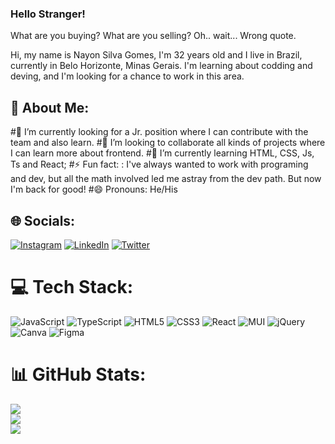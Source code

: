 ### Hello Stranger! 

What are you buying?
What are you selling?
Oh.. wait... Wrong quote.

Hi, my name is Nayon Silva Gomes, I'm 32 years old and I live in Brazil, currently in Belo Horizonte, Minas Gerais.
I'm learning about codding and deving, and I'm looking for a chance to work in this area.

## 💫 About Me:
#🔭 I’m currently looking for a Jr. position where I can contribute with the team and also learn.
#👯 I’m looking to collaborate all kinds of projects where I can learn more about frontend.
#🌱 I’m currently learning HTML, CSS, Js, Ts and React;
#⚡ Fun fact: : I've always wanted to work with programing and dev, but all the math involved led me astray from the dev path. But now I'm back for good!
#😄 Pronouns: He/His

## 🌐 Socials:
[![Instagram](https://img.shields.io/badge/Instagram-%23E4405F.svg?logo=Instagram&logoColor=white)](https://instagram.com/@nayonsg) [![LinkedIn](https://img.shields.io/badge/LinkedIn-%230077B5.svg?logo=linkedin&logoColor=white)](https://linkedin.com/in/nayonsg) [![Twitter](https://img.shields.io/badge/Twitter-%231DA1F2.svg?logo=Twitter&logoColor=white)](https://twitter.com/@nayonsg) 

# 💻 Tech Stack:
![JavaScript](https://img.shields.io/badge/javascript-%23323330.svg?style=for-the-badge&logo=javascript&logoColor=%23F7DF1E) ![TypeScript](https://img.shields.io/badge/typescript-%23007ACC.svg?style=for-the-badge&logo=typescript&logoColor=white) ![HTML5](https://img.shields.io/badge/html5-%23E34F26.svg?style=for-the-badge&logo=html5&logoColor=white) ![CSS3](https://img.shields.io/badge/css3-%231572B6.svg?style=for-the-badge&logo=css3&logoColor=white) ![React](https://img.shields.io/badge/react-%2320232a.svg?style=for-the-badge&logo=react&logoColor=%2361DAFB) ![MUI](https://img.shields.io/badge/MUI-%230081CB.svg?style=for-the-badge&logo=material-ui&logoColor=white) ![jQuery](https://img.shields.io/badge/jquery-%230769AD.svg?style=for-the-badge&logo=jquery&logoColor=white) ![Canva](https://img.shields.io/badge/Canva-%2300C4CC.svg?style=for-the-badge&logo=Canva&logoColor=white) 	![Figma](https://img.shields.io/badge/figma-%23F24E1E.svg?style=for-the-badge&logo=figma&logoColor=white)
# 📊 GitHub Stats:
![](https://github-readme-stats.vercel.app/api?username=nayonsg&theme=dark&hide_border=true&include_all_commits=true&count_private=false)<br/>
![](https://github-readme-streak-stats.herokuapp.com/?user=nayonsg&theme=dark&hide_border=true)<br/>
![](https://github-readme-stats.vercel.app/api/top-langs/?username=nayonsg&theme=dark&hide_border=true&include_all_commits=true&count_private=false&layout=compact)
